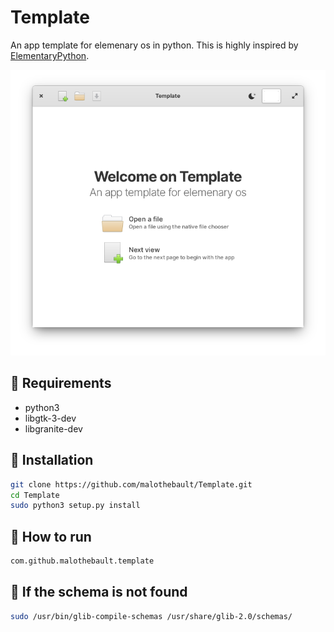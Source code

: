 # Template

An app template for elemenary os in python. 
This is highly inspired by [ElementaryPython](https://github.com/mirkobrombin/ElementaryPython).

![Screenshot](https://github.com/malothebault/Template/blob/main/data/assets/screenshot.png)

## 🔧 Requirements
- python3
- libgtk-3-dev
- libgranite-dev 

## 🔧 Installation
```bash
git clone https://github.com/malothebault/Template.git
cd Template
sudo python3 setup.py install
```

## 🔧 How to run
```bash
com.github.malothebault.template
```

## 🔧 If the schema is not found
```bash
sudo /usr/bin/glib-compile-schemas /usr/share/glib-2.0/schemas/
```
